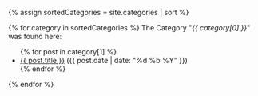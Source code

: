 {% assign sortedCategories = site.categories | sort %}

{% for category in sortedCategories %}
  The Category "<em>{{ category[0] }}</em>" was found here:
  <ul>
    {% for post in category[1] %}
      <li><a href="{{ post.url }}">{{ post.title }}</a> ({{ post.date | date: "%d %b %Y" }})</li>
    {% endfor %}
  </ul>
{% endfor %}
